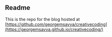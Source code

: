 ## Readme

This is the repo for the blog hosted at [https://github.com/georgemsavva/creativecoding](https://georgemsavva.github.io/creativecoding/)
